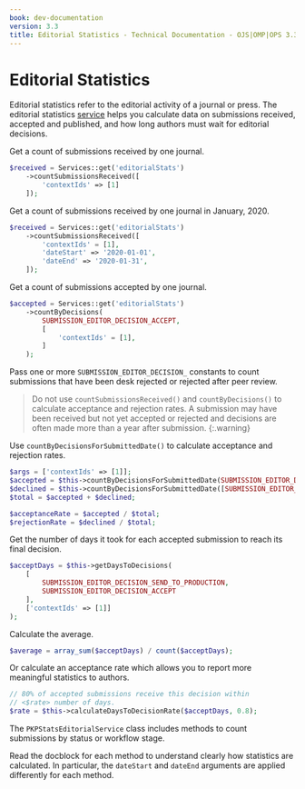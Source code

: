 ```yaml
---
book: dev-documentation
version: 3.3
title: Editorial Statistics - Technical Documentation - OJS|OMP|OPS 3.3
---
```


# Editorial Statistics

Editorial statistics refer to the editorial activity of a journal or press. The editorial statistics [service](architecture-services.md) helps you calculate data on submissions received, accepted and published, and how long authors must wait for editorial decisions.

Get a count of submissions received by one journal.

```php
$received = Services::get('editorialStats')
	->countSubmissionsReceived([
		'contextIds' => [1]
	]);
```

Get a count of submissions received by one journal in January, 2020.

```php
$received = Services::get('editorialStats')
	->countSubmissionsReceived([
		'contextIds' = [1],
		'dateStart' => '2020-01-01',
		'dateEnd' => '2020-01-31',
	]);
```

Get a count of submissions accepted by one journal.

```php
$accepted = Services::get('editorialStats')
	->countByDecisions(
		SUBMISSION_EDITOR_DECISION_ACCEPT,
		[
			'contextIds' = [1],
		]
	);
```

Pass one or more `SUBMISSION_EDITOR_DECISION_` constants to count submissions that have been desk rejected or rejected after peer review.

> Do not use `countSubmissionsReceived()` and `countByDecisions()` to calculate acceptance and rejection rates. A submission may have been received but not yet accepted or rejected and decisions are often made more than a year after submission.
{:.warning}

Use `countByDecisionsForSubmittedDate()` to calculate acceptance and rejection rates.

```php
$args = ['contextIds' => [1]];
$accepted = $this->countByDecisionsForSubmittedDate(SUBMISSION_EDITOR_DECISION_ACCEPT, $args);
$declined = $this->countByDecisionsForSubmittedDate([SUBMISSION_EDITOR_DECISION_INITIAL_DECLINE, SUBMISSION_EDITOR_DECISION_DECLINE], $args);
$total = $accepted + $declined;

$acceptanceRate = $accepted / $total;
$rejectionRate = $declined / $total;
```

Get the number of days it took for each accepted submission to reach its final decision.

```php
$acceptDays = $this->getDaysToDecisions(
	[
		SUBMISSION_EDITOR_DECISION_SEND_TO_PRODUCTION,
		SUBMISSION_EDITOR_DECISION_ACCEPT
	],
	['contextIds' => [1]]
);
```

Calculate the average.

```php
$average = array_sum($acceptDays) / count($acceptDays);
```

Or calculate an acceptance rate which allows you to report more meaningful statistics to authors.

```php
// 80% of accepted submissions receive this decision within
// <$rate> number of days.
$rate = $this->calculateDaysToDecisionRate($acceptDays, 0.8);
```

The `PKPStatsEditorialService` class includes methods to count submissions by status or workflow stage.

Read the docblock for each method to understand clearly how statistics are calculated. In particular, the `dateStart` and `dateEnd` arguments are applied differently for each method.
